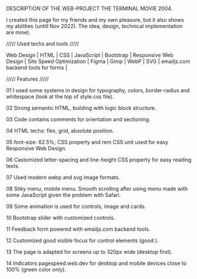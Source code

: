 DESCRIPTION OF THE WEB-PROJECT THE TERMINAL MOVIE 2004.

I created this page for my friends and my own pleasure, but it also shows my abilities (untill Nov 2022). The idea, design, technical implementation are mine).

///// Used techs and tools /////

Web Design | HTML | CSS | JavaScript | Bootstrap | Responsive Web Design | Site Speed Optimization | Figma | Gimp | WebP | SVG | emailjs.com backend tools for forms |

///// Features /////

01 I used some systems in design for typography, colors, border-radius and whitespace (look at the top of style.css file).

02 Strong semantic HTML, building with logic block structure.

03 Code contains comments for orientation and sectioning.

04 HTML techs: flex, grid, absolute position.

05 font-size: 62.5%; CSS property and rem CSS unit used for easy Responsive Web Design.

06 Castomized letter-spacing and line-height CSS property for easy reading texts.

07 Used modern webp and svg image formats.

08 Stiky menu, mobile menu. Smooth scrolling after using menu made with some JavaScript given the problem with Safari.

09 Some animation is used for controls, image and cards.

10 Bootstrap slider with customized controls.

11 Feedback form powered with emailjs.com backend tools.

12 Customized good visible focus for control elements (good ).

13 The page is adapted for screens up to 320px wide (desktop first).

14 Indicators pagespeed.web.dev for desktop and mobile devices close to 100% (green color only).

